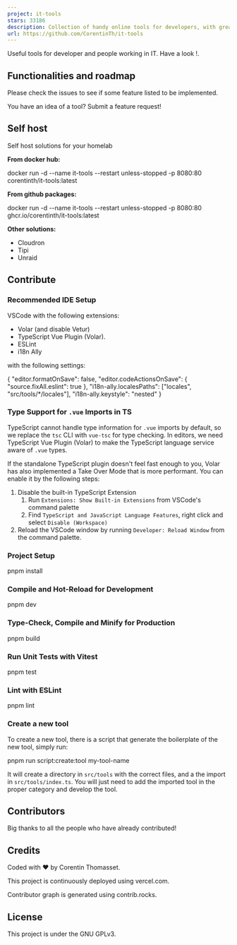 ```yaml
---
project: it-tools
stars: 33186
description: Collection of handy online tools for developers, with great UX. 
url: https://github.com/CorentinTh/it-tools
---
```


Useful tools for developer and people working in IT. Have a look !.

Functionalities and roadmap
---------------------------

Please check the issues to see if some feature listed to be implemented.

You have an idea of a tool? Submit a feature request!

Self host
---------

Self host solutions for your homelab

**From docker hub:**

docker run -d --name it-tools --restart unless-stopped -p 8080:80 corentinth/it-tools:latest

**From github packages:**

docker run -d --name it-tools --restart unless-stopped -p 8080:80 ghcr.io/corentinth/it-tools:latest

**Other solutions:**

-   Cloudron
-   Tipi
-   Unraid

Contribute
----------

### Recommended IDE Setup

VSCode with the following extensions:

-   Volar (and disable Vetur)
-   TypeScript Vue Plugin (Volar).
-   ESLint
-   i18n Ally

with the following settings:

{
  "editor.formatOnSave": false,
  "editor.codeActionsOnSave": {
    "source.fixAll.eslint": true
  },
  "i18n-ally.localesPaths": \["locales", "src/tools/\*/locales"\],
  "i18n-ally.keystyle": "nested"
}

### Type Support for `.vue` Imports in TS

TypeScript cannot handle type information for `.vue` imports by default, so we replace the `tsc` CLI with `vue-tsc` for type checking. In editors, we need TypeScript Vue Plugin (Volar) to make the TypeScript language service aware of `.vue` types.

If the standalone TypeScript plugin doesn't feel fast enough to you, Volar has also implemented a Take Over Mode that is more performant. You can enable it by the following steps:

1.  Disable the built-in TypeScript Extension
    1.  Run `Extensions: Show Built-in Extensions` from VSCode's command palette
    2.  Find `TypeScript and JavaScript Language Features`, right click and select `Disable (Workspace)`
2.  Reload the VSCode window by running `Developer: Reload Window` from the command palette.

### Project Setup

pnpm install

### Compile and Hot-Reload for Development

pnpm dev

### Type-Check, Compile and Minify for Production

pnpm build

### Run Unit Tests with Vitest

pnpm test

### Lint with ESLint

pnpm lint

### Create a new tool

To create a new tool, there is a script that generate the boilerplate of the new tool, simply run:

pnpm run script:create:tool my-tool-name

It will create a directory in `src/tools` with the correct files, and a the import in `src/tools/index.ts`. You will just need to add the imported tool in the proper category and develop the tool.

Contributors
------------

Big thanks to all the people who have already contributed!

Credits
-------

Coded with ❤️ by Corentin Thomasset.

This project is continuously deployed using vercel.com.

Contributor graph is generated using contrib.rocks.

License
-------

This project is under the GNU GPLv3.
